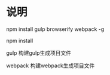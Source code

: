# 说明
npm install gulp browserify webpack -g  

npm install   

gulp 构建gulp生成项目文件  

webpack 构建webpack生成项目文件
